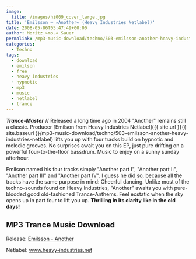 ```yaml
---
image:
  title: /images/hi009_cover_large.jpg
title: 'Emilsson – »Another« (Heavy Industries Netlabel)'
date: 2008-05-06T05:47:49+00:00
author: Moritz »mo.« Sauer
permalink: /mp3-music-download/techno/503-emilsson-another-heavy-industries-netlabel
categories:
  - Techno
tags:
  - download
  - emilson
  - free
  - heavy industries
  - hypnotic
  - mp3
  - music
  - netlabel
  - trance
---
```

***Trance-Master*** // Released a long time ago in 2004 "Another" remains still a classic. Producer [Emilson from Heavy Industries Netlabel]({{ site.url }}{{ site.baseurl }}/mp3-music-download/techno/503-emilsson-another-heavy-industries-netlabel) lifts you up with four tracks build on hypnotic and melodic grooves. No surprises await you on this EP, just pure drifting on a powerful four-to-the-floor bassdrum. Music to enjoy on a sunny sunday afterhour.

<!--more-->

<!--adsense-->

Emilson named his four tracks simply "Another part I", "Another part II", "Another part III" and "Another part IV". I guess he did so, because all the tracks have the same purpose in mind: Cheerful dancing. Unlike most of the techno-sounds found on Heavy Industries, "Another" awaits you with pure-blooded good old-fashioned Trance-Anthems. Feel ecstatic when the sky opens up in part four to lift you up. **Thrilling in its clarity like in the old days!**

## MP3 Trance Music Download

Release: <a href="http://www.heavy-industries.net/catalog/hi009/" target="_blank">Emilsson - Another</a>
  
Netlabel: <a href="http://www.heavy-industries.net" target="_blank">www.heavy-industries.net</a>